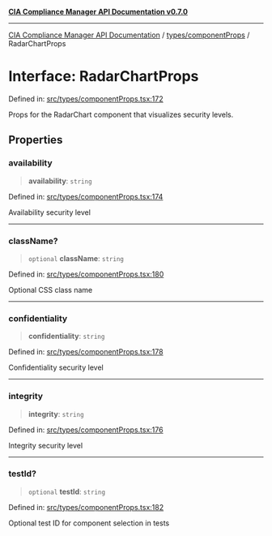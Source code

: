 [**CIA Compliance Manager API Documentation v0.7.0**](../../../README.md)

***

[CIA Compliance Manager API Documentation](../../../modules.md) / [types/componentProps](../README.md) / RadarChartProps

# Interface: RadarChartProps

Defined in: [src/types/componentProps.tsx:172](https://github.com/Hack23/cia-compliance-manager/blob/a904e43458f81faf7066f9da9fc149cc9f6e236d/src/types/componentProps.tsx#L172)

Props for the RadarChart component that visualizes security levels.

## Properties

### availability

> **availability**: `string`

Defined in: [src/types/componentProps.tsx:174](https://github.com/Hack23/cia-compliance-manager/blob/a904e43458f81faf7066f9da9fc149cc9f6e236d/src/types/componentProps.tsx#L174)

Availability security level

***

### className?

> `optional` **className**: `string`

Defined in: [src/types/componentProps.tsx:180](https://github.com/Hack23/cia-compliance-manager/blob/a904e43458f81faf7066f9da9fc149cc9f6e236d/src/types/componentProps.tsx#L180)

Optional CSS class name

***

### confidentiality

> **confidentiality**: `string`

Defined in: [src/types/componentProps.tsx:178](https://github.com/Hack23/cia-compliance-manager/blob/a904e43458f81faf7066f9da9fc149cc9f6e236d/src/types/componentProps.tsx#L178)

Confidentiality security level

***

### integrity

> **integrity**: `string`

Defined in: [src/types/componentProps.tsx:176](https://github.com/Hack23/cia-compliance-manager/blob/a904e43458f81faf7066f9da9fc149cc9f6e236d/src/types/componentProps.tsx#L176)

Integrity security level

***

### testId?

> `optional` **testId**: `string`

Defined in: [src/types/componentProps.tsx:182](https://github.com/Hack23/cia-compliance-manager/blob/a904e43458f81faf7066f9da9fc149cc9f6e236d/src/types/componentProps.tsx#L182)

Optional test ID for component selection in tests
